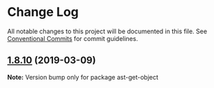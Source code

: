 # Change Log

All notable changes to this project will be documented in this file.
See [Conventional Commits](https://conventionalcommits.org) for commit guidelines.

## [1.8.10](https://gitlab.com/codsen/codsen/compare/ast-get-object@1.8.9...ast-get-object@1.8.10) (2019-03-09)

**Note:** Version bump only for package ast-get-object
